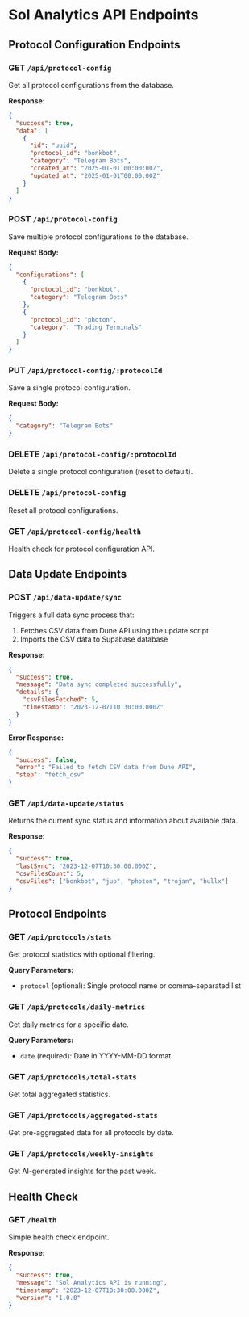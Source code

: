 # Sol Analytics API Endpoints

## Protocol Configuration Endpoints

### GET `/api/protocol-config`
Get all protocol configurations from the database.

**Response:**
```json
{
  "success": true,
  "data": [
    {
      "id": "uuid",
      "protocol_id": "bonkbot",
      "category": "Telegram Bots",
      "created_at": "2025-01-01T00:00:00Z",
      "updated_at": "2025-01-01T00:00:00Z"
    }
  ]
}
```

### POST `/api/protocol-config`
Save multiple protocol configurations to the database.

**Request Body:**
```json
{
  "configurations": [
    {
      "protocol_id": "bonkbot",
      "category": "Telegram Bots"
    },
    {
      "protocol_id": "photon",
      "category": "Trading Terminals"
    }
  ]
}
```

### PUT `/api/protocol-config/:protocolId`
Save a single protocol configuration.

**Request Body:**
```json
{
  "category": "Telegram Bots"
}
```

### DELETE `/api/protocol-config/:protocolId`
Delete a single protocol configuration (reset to default).

### DELETE `/api/protocol-config`
Reset all protocol configurations.

### GET `/api/protocol-config/health`
Health check for protocol configuration API.

## Data Update Endpoints

### POST `/api/data-update/sync`
Triggers a full data sync process that:
1. Fetches CSV data from Dune API using the update script
2. Imports the CSV data to Supabase database

**Response:**
```json
{
  "success": true,
  "message": "Data sync completed successfully",
  "details": {
    "csvFilesFetched": 5,
    "timestamp": "2023-12-07T10:30:00.000Z"
  }
}
```

**Error Response:**
```json
{
  "success": false,
  "error": "Failed to fetch CSV data from Dune API",
  "step": "fetch_csv"
}
```

### GET `/api/data-update/status`
Returns the current sync status and information about available data.

**Response:**
```json
{
  "success": true,
  "lastSync": "2023-12-07T10:30:00.000Z",
  "csvFilesCount": 5,
  "csvFiles": ["bonkbot", "jup", "photon", "trojan", "bullx"]
}
```

## Protocol Endpoints

### GET `/api/protocols/stats`
Get protocol statistics with optional filtering.

**Query Parameters:**
- `protocol` (optional): Single protocol name or comma-separated list

### GET `/api/protocols/daily-metrics`
Get daily metrics for a specific date.

**Query Parameters:**
- `date` (required): Date in YYYY-MM-DD format

### GET `/api/protocols/total-stats`
Get total aggregated statistics.

### GET `/api/protocols/aggregated-stats`
Get pre-aggregated data for all protocols by date.

### GET `/api/protocols/weekly-insights`
Get AI-generated insights for the past week.

## Health Check

### GET `/health`
Simple health check endpoint.

**Response:**
```json
{
  "success": true,
  "message": "Sol Analytics API is running",
  "timestamp": "2023-12-07T10:30:00.000Z",
  "version": "1.0.0"
}
```
